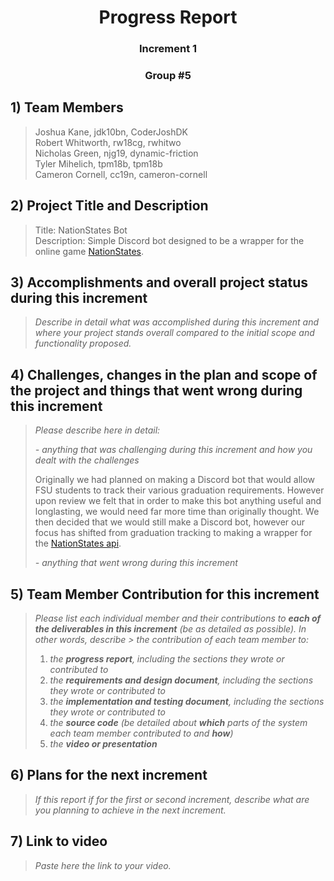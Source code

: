 <div align= "center"> 
  
  # Progress Report
  ### Increment 1
  ### Group #5
 
</div>

## 1) **Team Members**
 
> Joshua Kane, jdk10bn, CoderJoshDK  
> Robert Whitworth, rw18cg, rwhitwo  
> Nicholas Green, njg19, dynamic-friction  
> Tyler Mihelich, tpm18b, tpm18b  
> Cameron Cornell, cc19n, cameron-cornell  

## 2) **Project Title and Description**

> Title: NationStates Bot  
> Description: Simple Discord bot designed to be a wrapper for the online game [NationStates](https://www.nationstates.net).

## 3) **Accomplishments and overall project status during this increment** 

> *Describe in detail what was accomplished during this increment and where your project stands overall compared to the initial scope and functionality proposed.*

## 4) **Challenges, changes in the plan and scope of the project and things that went wrong during this increment**

> *Please describe here in detail:*
>
> *- anything that was challenging during this increment and how you dealt with the challenges*
>
> Originally we had planned on making a Discord bot that would allow FSU students to track their various graduation requirements. However upon review we felt that in     order to make this bot anything useful and longlasting, we would need far more time than originally thought. We then decided that we would still make a Discord bot,   however our focus has shifted from graduation tracking to making a wrapper for the [NationStates api](https://www.nationstates.net/pages/api.html).
>
> *- anything that went wrong during this increment*

## 5) **Team Member Contribution for this increment**

> *Please list each individual member and their contributions to **each of the deliverables in this increment** (be as detailed as possible). In other words, describe > the contribution of each team member to:*
> 
> 1) *the **progress report**, including the sections they wrote or contributed to*
> 2) *the **requirements and design document**, including the sections they wrote or contributed to*
> 3) *the **implementation and testing document**, including the sections they wrote or contributed to*
> 4) *the **source code** (be detailed about **which** parts of the system each team member contributed to and **how**)*
> 5) *the **video or presentation***

## 6) **Plans for the next increment**

> *If this report if for the first or second increment, describe what are you planning to achieve in the next increment.*

## 7) **Link to video**

> *Paste here the link to your video.*
